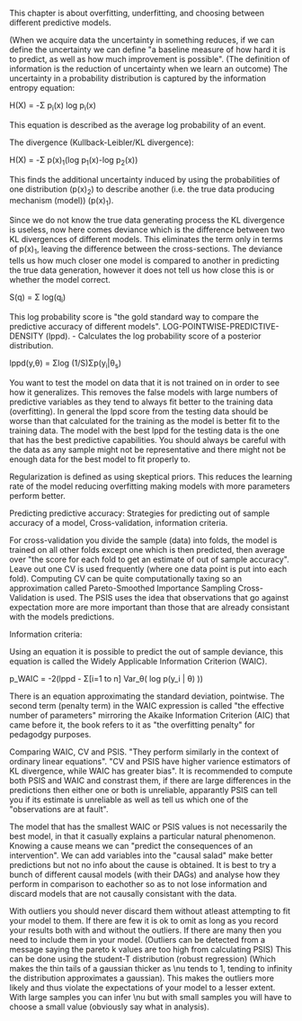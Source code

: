 This chapter is about overfitting, underfitting, and choosing between different predictive models.

(When we acquire data the uncertainty in something reduces, if we can define the uncertainty we can define "a baseline measure of how hard it is to predict, as well as how much improvement is possible". (The definition of information is the reduction of uncertainty when we learn an outcome) The uncertainty in a probability distribution is captured by the information entropy equation:

H(X) = -Σ p<sub>i</sub>(x) log p<sub>i</sub>(x)

This equation is described as the average log probability of an event.

The divergence (Kullback-Leibler/KL divergence):

H(X) = -Σ p(x)<sub>1</sub>(log p<sub>1</sub>(x)-log p<sub>2</sub>(x))

This finds the additional uncertainty induced by using the probabilities of one distribution (p(x)<sub>2</sub>) to describe another (i.e. the true data producing mechanism (model)) (p(x)<sub>1</sub>).

Since we do not know the true data generating process the KL divergence is useless, now here comes deviance which is the difference between two KL divergences of different models. This eliminates the term only in terms of p(x)<sub>1</sub>, leaving the difference between the cross-sections. The deviance tells us how much closer one model is compared to another in predicting the true data generation, however it does not tell us how close this is or whether the model correct.

S(q) = Σ log(q<sub>i</sub>)

This log probability score is "the gold standard way to compare the predictive accuracy of different models".
LOG-POINTWISE-PREDICTIVE-DENSITY (lppd). - Calculates the log probability score of a posterior distribution.

lppd(y,θ) = Σlog (1/S)Σp(y<sub>i</sub>|θ<sub>s</sub>)

You want to test the model on data that it is not trained on in order to see how it generalizes. This removes the false models with large numbers of predictive variables as they tend to always fit better to the training data (overfitting). In general the lppd score from the testing data should be worse than that calculated for the training as the model is better fit to the training data. The model with the best lppd for the testing data is the one that has the best predictive capabilities. You should always be careful with the data as any sample might not be representative and there might not be enough data for the best model to fit properly to.

Regularization is defined as using skeptical priors. This reduces the learning rate of the model reducing overfitting making models with more parameters perform better.

Predicting predictive accuracy:
Strategies for predicting out of sample accuracy of a model, Cross-validation, information criteria.

For cross-validation you divide the sample (data) into folds, the model is trained on all other folds except one which is then predicted, then average over "the score for each fold to get an estimate of out of sample accuracy". Leave out one CV is used frequently (where one data point is put into each fold). Computing CV can be quite computationally taxing so an approximation called Pareto-Smoothed Importance Sampling Cross-Validation is used. The PSIS uses the idea that observations that go against expectation more are more important than those that are already consistant with the models predictions.

Information criteria:

Using an equation it is possible to predict the out of sample deviance, this equation is called the Widely Applicable Information Criterion (WAIC).

p_WAIC = -2(lppd - Σ[i=1 to n] Var_θ( log p(y_i | θ) ))

There is an equation approximating the standard deviation, pointwise. The second term (penalty term) in the WAIC expression is called "the effective number of parameters" mirroring the Akaike Information Criterion (AIC) that came before it, the book refers to it as "the overfitting penalty" for pedagodgy purposes.

Comparing WAIC, CV and PSIS. "They perform similarly in the context of ordinary linear equations". "CV and PSIS have higher varience estimators of KL divergence, while WAIC has greater bias". It is recommended to compute both PSIS and WAIC and constrast them, if there are large differences in the predictions then either one or both is unreliable, apparantly PSIS can tell you if its estimate is unreliable as well as tell us which one of the "observations are at fault".

The model that has the smallest WAIC or PSIS values is not necessarily the best model, in that it casually explains a particular natural phenomenon. Knowing a cause means we can "predict the consequences of an intervention". We can add variables into the "causal salad" make better predictions but not no info about the cause is obtained.
It is best to try a bunch of different causal models (with their DAGs) and analyse how they perform in comparison to eachother so as to not lose information and discard models that are not causally consistant with the data.

With outliers you should never discard them without atleast attempting to fit your model to them. If there are few it is ok to omit as long as you record your results both with and without the outliers. If there are many then you need to include them in your model. (Outliers can be detected from a message saying the pareto k values are too high from calculating PSIS) This can be done using the student-T distribution (robust regression) (Which makes the thin tails of a gaussian thicker as \nu tends to 1, tending to infinity the distribution approximates a gaussian). This makes the outliers more likely and thus violate the expectations of your model to a lesser extent. With large samples you can infer \nu but with small samples you will have to choose a small value (obviously say what in analysis).
